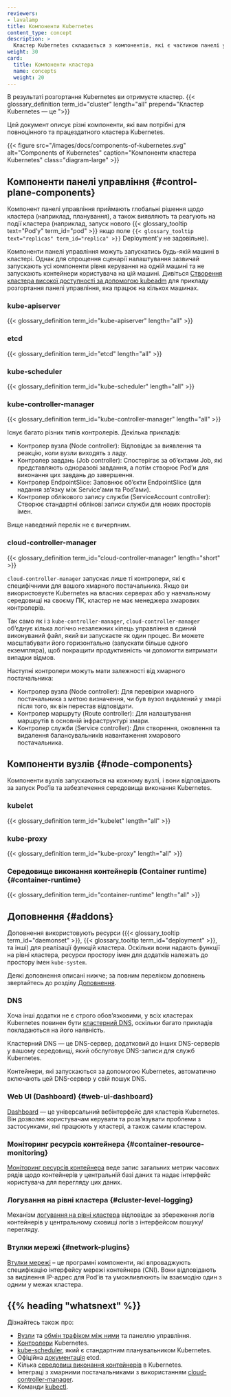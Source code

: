 ```yaml
---
reviewers:
- lavalamp
title: Компоненти Kubernetes
content_type: concept
description: >
  Кластер Kubernetes складається з компонентів, які є частиною панелі управління та набору машин, які називаються вузлами.
weight: 30
card: 
  title: Компоненти кластера
  name: concepts
  weight: 20
---
```


<!-- overview -->

В результаті розгортання Kubernetes ви отримуєте кластер.
{{< glossary_definition term_id="cluster" length="all" prepend="Кластер Kubernetes — це ">}}

Цей документ описує різні компоненти, які вам потрібні для повноцінного та працездатного кластера Kubernetes.

{{< figure src="/images/docs/components-of-kubernetes.svg" alt="Components of Kubernetes" caption="Компоненти кластера Kubernetes" class="diagram-large" >}}

<!-- body -->

## Компоненти панелі управління {#control-plane-components}

Компонент панелі управління приймають глобальні рішення щодо кластера (наприклад, планування), а також виявляють та реагують на події кластера (наприклад, запуск нового {{< glossary_tooltip text="Podʼу" term_id="pod" >}} якщо поле `{{< glossary_tooltip text="replicas" term_id="replica" >}}` Deploymentʼу не задовільне).

Компоненти панелі управління можуть запускатись будь-якій машині в кластері. Однак для спрощення сценарії налаштування зазвичай запускають усі компоненти рівня керування на одній машині та не запускають контейнери користувача на цій машині. Дивіться [Створення кластера високої доступності за допомогою kubeadm](/docs/setup/production-environment/tools/kubeadm/high-availability/) для прикладу розгортання панелі управління, яка працює на кількох машинах.

### kube-apiserver

{{< glossary_definition term_id="kube-apiserver" length="all" >}}

### etcd

{{< glossary_definition term_id="etcd" length="all" >}}

### kube-scheduler

{{< glossary_definition term_id="kube-scheduler" length="all" >}}

### kube-controller-manager

{{< glossary_definition term_id="kube-controller-manager" length="all" >}}

Існує багато різних типів контролерів. Декілька прикладів:

* Контролер вузла (Node controller): Відповідає за виявлення та реакцію, коли вузли виходять з ладу.
* Контролер завдань (Job controller): Спостерігає за обʼєктами Job, які представляють одноразові завдання, а потім створює
    Podʼи для виконання цих завдань до завершення.
* Контролер EndpointSlice: Заповнює обʼєкти EndpointSlice (для надання звʼязку між Serviceʼами та Podʼами).
* Контролер облікового запису служби (ServiceAccount controller): Створює стандартні облікові записи служби для нових просторів імен.

Вище наведений перелік не є вичерпним.

### cloud-controller-manager

{{< glossary_definition term_id="cloud-controller-manager" length="short" >}}

`cloud-controller-manager` запускає лише ті контролери, які є специфічними для вашого хмарного постачальника. Якщо ви використовуєте Kubernetes на власних серверах або у навчальному середовищі на своєму ПК, кластер не має менеджера хмарових контролерів.

Так само як і з `kube-controller-manager`, `cloud-controller-manager` обʼєднує кілька логічно незалежних кілець управління в єдиний виконуваний файл, який ви запускаєте як один процес. Ви можете масштабувати його горизонтально (запускати більше одного екземпляра), щоб покращити продуктивність чи допомогти витримати випадки відмов.

Наступні контролери можуть мати залежності від хмарного постачальника:

* Контролер вузла (Node controller): Для перевірки хмарного постачальника з метою визначення, чи був вузол видалений у хмарі після того, як він перестав відповідати.
* Контролер маршруту (Route controller): Для налаштування маршрутів в основній інфраструктурі хмари.
* Контролер служби (Service controller): Для створення, оновлення та видалення балансувальників навантаження хмарового постачальника.

## Компоненти вузлів {#node-components}

Компоненти вузлів запускаються на кожному вузлі, і вони відповідають за запуск Podʼів та забезпечення середовища виконання Kubernetes.

### kubelet

{{< glossary_definition term_id="kubelet" length="all" >}}

### kube-proxy

{{< glossary_definition term_id="kube-proxy" length="all" >}}

### Середовище виконання контейнерів (Container runtime) {#container-runtime}

{{< glossary_definition term_id="container-runtime" length="all" >}}

## Доповнення {#addons}

Доповнення використовують ресурси ({{< glossary_tooltip term_id="daemonset" >}}, {{< glossary_tooltip term_id="deployment" >}}, та інші) для реалізації функцій кластера. Оскільки вони надають функції на рівні кластера, ресурси простору імен для додатків належать до простору імен `kube-system`.

Деякі доповнення описані нижче; за повним переліком доповнень звертайтесь до розділу [Доповнення](/docs/concepts/cluster-administration/addons/).

### DNS

Хоча інші додатки не є строго обовʼязковими, у всіх кластерах Kubernetes повинен бути [кластерний DNS](/docs/concepts/services-networking/dns-pod-service/), оскільки багато прикладів покладаються на його наявність.

Кластерний DNS — це DNS-сервер, додатковий до інших DNS-серверів у вашому середовищі, який обслуговує DNS-записи для служб Kubernetes.

Контейнери, які запускаються за допомогою Kubernetes, автоматично включають цей DNS-сервер у свій пошук DNS.

### Web UI (Dashboard) {#web-ui-dashboard}

[Dashboard](/docs/tasks/access-application-cluster/web-ui-dashboard/) — це універсальний вебінтерфейс для кластерів Kubernetes. Він дозволяє користувачам керувати та розвʼязувати проблеми з застосунками, які працюють у кластері, а також самим кластером.

### Моніторинг ресурсів контейнера {#container-resource-monitoring}

[Моніторинг ресурсів контейнера](/docs/tasks/debug/debug-cluster/resource-usage-monitoring/) веде запис загальних метрик часових рядів
щодо контейнерів у центральній базі даних та надає інтерфейс користувача для перегляду цих даних.

### Логування на рівні кластера {#cluster-level-logging}

Механізм [логування на рівні кластера](/docs/concepts/cluster-administration/logging/) відповідає за збереження логів контейнерів у центральному сховищі логів з інтерфейсом пошуку/перегляду.

### Втулки мережі {#network-plugins}

[Втулки мережі](/docs/concepts/extend-kubernetes/compute-storage-net/network-plugins) – це програмні компоненти, які впроваджують специфікацію інтерфейсу мережі контейнера (CNI). Вони відповідають за виділення IP-адрес для Podʼів та уможливлюють їм взаємодію один з одним у межах кластера.

## {{% heading "whatsnext" %}}

Дізнайтесь також про:

* [Вузли](/docs/concepts/architecture/nodes/) та [обмін трафіком між ними](/docs/concepts/architecture/control-plane-node-communication/) та панеллю управління.
* [Контролери](/docs/concepts/architecture/controller/) Kubernetes.
* [kube-scheduler](/docs/concepts/scheduling-eviction/kube-scheduler/), який є стандартним планувальником Kubernetes.
* Офіційна [документація](https://etcd.io/docs/) etcd.
* Кілька [середовищ виконання контейнерів](/docs/setup/production-environment/container-runtimes/) в Kubernetes.
* Інтеграці з хмарними постачальниками з використанням [cloud-controller-manager](/docs/concepts/architecture/cloud-controller/).
* Команди [kubectl](/docs/reference/generated/kubectl/kubectl-commands).
